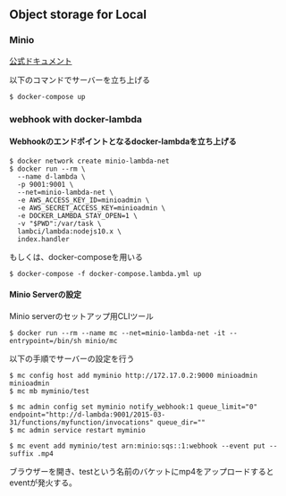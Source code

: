 ## Object storage for Local

### Minio

[公式ドキュメント](https://docs.min.io/)

以下のコマンドでサーバーを立ち上げる

```
$ docker-compose up
```

### webhook with docker-lambda

#### Webhookのエンドポイントとなるdocker-lambdaを立ち上げる
```
$ docker network create minio-lambda-net
$ docker run --rm \
  --name d-lambda \
  -p 9001:9001 \
  --net=minio-lambda-net \
  -e AWS_ACCESS_KEY_ID=minioadmin \
  -e AWS_SECRET_ACCESS_KEY=minioadmin \
  -e DOCKER_LAMBDA_STAY_OPEN=1 \
  -v "$PWD":/var/task \
  lambci/lambda:nodejs10.x \
  index.handler
```
もしくは、docker-composeを用いる
```
$ docker-compose -f docker-compose.lambda.yml up
```

#### Minio Serverの設定
Minio serverのセットアップ用CLIツール

```
$ docker run --rm --name mc --net=minio-lambda-net -it --entrypoint=/bin/sh minio/mc
```

以下の手順でサーバーの設定を行う

```
$ mc config host add myminio http://172.17.0.2:9000 minioadmin minioadmin
$ mc mb myminio/test

$ mc admin config set myminio notify_webhook:1 queue_limit="0"  endpoint="http://d-lambda:9001/2015-03-31/functions/myfunction/invocations" queue_dir=""
$ mc admin service restart myminio

$ mc event add myminio/test arn:minio:sqs::1:webhook --event put --suffix .mp4
```

ブラウザーを開き、testという名前のバケットにmp4をアップロードするとeventが発火する。